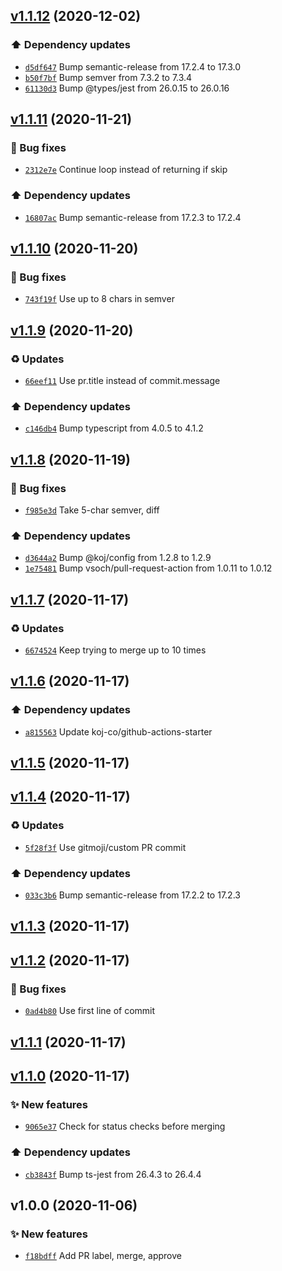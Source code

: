 ## [v1.1.12](https://github.com/koj-co/dependabot-pr-action/compare/v1.1.11...v1.1.12) (2020-12-02)

### ⬆️ Dependency updates

- [`d5df647`](https://github.com/koj-co/dependabot-pr-action/commit/d5df647)  Bump semantic-release from 17.2.4 to 17.3.0
- [`b50f7bf`](https://github.com/koj-co/dependabot-pr-action/commit/b50f7bf)  Bump semver from 7.3.2 to 7.3.4
- [`61130d3`](https://github.com/koj-co/dependabot-pr-action/commit/61130d3)  Bump @types/jest from 26.0.15 to 26.0.16

## [v1.1.11](https://github.com/koj-co/dependabot-pr-action/compare/v1.1.10...v1.1.11) (2020-11-21)

### 🐛 Bug fixes

- [`2312e7e`](https://github.com/koj-co/dependabot-pr-action/commit/2312e7e)  Continue loop instead of returning if skip

### ⬆️ Dependency updates

- [`16807ac`](https://github.com/koj-co/dependabot-pr-action/commit/16807ac)  Bump semantic-release from 17.2.3 to 17.2.4

## [v1.1.10](https://github.com/koj-co/dependabot-pr-action/compare/v1.1.9...v1.1.10) (2020-11-20)

### 🐛 Bug fixes

- [`743f19f`](https://github.com/koj-co/dependabot-pr-action/commit/743f19f)  Use up to 8 chars in semver

## [v1.1.9](https://github.com/koj-co/dependabot-pr-action/compare/v1.1.8...v1.1.9) (2020-11-20)

### ♻️ Updates

- [`66eef11`](https://github.com/koj-co/dependabot-pr-action/commit/66eef11)  Use pr.title instead of commit.message

### ⬆️ Dependency updates

- [`c146db4`](https://github.com/koj-co/dependabot-pr-action/commit/c146db4)  Bump typescript from 4.0.5 to 4.1.2

## [v1.1.8](https://github.com/koj-co/dependabot-pr-action/compare/v1.1.7...v1.1.8) (2020-11-19)

### 🐛 Bug fixes

- [`f985e3d`](https://github.com/koj-co/dependabot-pr-action/commit/f985e3d)  Take 5-char semver, diff

### ⬆️ Dependency updates

- [`d3644a2`](https://github.com/koj-co/dependabot-pr-action/commit/d3644a2)  Bump @koj/config from 1.2.8 to 1.2.9
- [`1e75481`](https://github.com/koj-co/dependabot-pr-action/commit/1e75481)  Bump vsoch/pull-request-action from 1.0.11 to 1.0.12

## [v1.1.7](https://github.com/koj-co/dependabot-pr-action/compare/v1.1.6...v1.1.7) (2020-11-17)

### ♻️ Updates

- [`6674524`](https://github.com/koj-co/dependabot-pr-action/commit/6674524)  Keep trying to merge up to 10 times

## [v1.1.6](https://github.com/koj-co/dependabot-pr-action/compare/v1.1.5...v1.1.6) (2020-11-17)

### ⬆️ Dependency updates

- [`a815563`](https://github.com/koj-co/dependabot-pr-action/commit/a815563)  Update koj-co/github-actions-starter

## [v1.1.5](https://github.com/koj-co/dependabot-pr-action/compare/v1.1.4...v1.1.5) (2020-11-17)

## [v1.1.4](https://github.com/koj-co/dependabot-pr-action/compare/v1.1.3...v1.1.4) (2020-11-17)

### ♻️ Updates

- [`5f28f3f`](https://github.com/koj-co/dependabot-pr-action/commit/5f28f3f)  Use gitmoji/custom PR commit

### ⬆️ Dependency updates

- [`033c3b6`](https://github.com/koj-co/dependabot-pr-action/commit/033c3b6)  Bump semantic-release from 17.2.2 to 17.2.3

## [v1.1.3](https://github.com/koj-co/dependabot-pr-action/compare/v1.1.2...v1.1.3) (2020-11-17)

## [v1.1.2](https://github.com/koj-co/dependabot-pr-action/compare/v1.1.1...v1.1.2) (2020-11-17)

### 🐛 Bug fixes

- [`0ad4b80`](https://github.com/koj-co/dependabot-pr-action/commit/0ad4b80)  Use first line of commit

## [v1.1.1](https://github.com/koj-co/dependabot-pr-action/compare/v1.1.0...v1.1.1) (2020-11-17)

## [v1.1.0](https://github.com/koj-co/dependabot-pr-action/compare/v1.0.0...v1.1.0) (2020-11-17)

### ✨ New features

- [`9065e37`](https://github.com/koj-co/dependabot-pr-action/commit/9065e37)  Check for status checks before merging

### ⬆️ Dependency updates

- [`cb3843f`](https://github.com/koj-co/dependabot-pr-action/commit/cb3843f)  Bump ts-jest from 26.4.3 to 26.4.4

## v1.0.0 (2020-11-06)

### ✨ New features

- [`f18bdff`](https://github.com/koj-co/dependabot-pr-action/commit/f18bdff)  Add PR label, merge, approve
